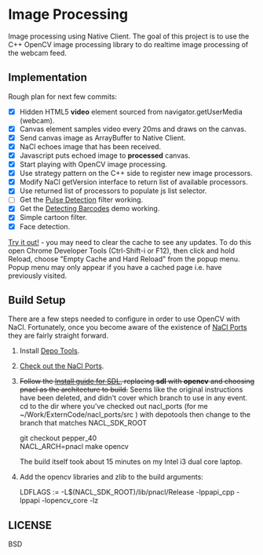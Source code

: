 Image Processing
================
Image processing using Native Client.  The goal of this project is to use
the C++ OpenCV image processing library to do realtime image processing of
the webcam feed.

Implementation
--------------
Rough plan for next few commits:

- [x] Hidden HTML5 __video__ element sourced from navigator.getUserMedia (webcam).
- [x] Canvas element samples video every 20ms and draws on the canvas.
- [x] Send canvas image as ArrayBuffer to Native Client.
- [x] NaCl echoes image that has been received.
- [x] Javascript puts echoed image to __processed__ canvas.
- [x] Start playing with OpenCV image processing.
- [x] Use strategy pattern on the C++ side to register new image
  processors.
- [x] Modify NaCl getVersion interface to return list of available processors.
- [x] Use returned list of processors to populate js list selector.
- [ ] Get the [Pulse Detection](http://people.csail.mit.edu/mrub/vidmag/) filter working. 
- [x] Get the [Detecting
  Barcodes](http://www.pyimagesearch.com/2014/11/24/detecting-barcodes-images-python-opencv) demo working.
- [x] Simple cartoon filter.
- [x] Face detection.

[Try it out!](http://www.matt-mcdonnell.com/code/NaCl/ImageProc/index.html) - you may need 
to clear the cache to see any updates.  To do this open Chrome Developer Tools (Ctrl-Shift-i or F12), 
then click and hold Reload, choose "Empty Cache and Hard Reload" from the popup menu.  Popup menu may
only appear if you have a cached page i.e. have previously visited.

Build Setup
-----------
There are a few steps needed to configure in order to use OpenCV with NaCl.
Fortunately, once you become aware of the existence of  [NaCl Ports](https://code.google.com/p/naclports/) 
they are fairly straight forward.

1. Install [Depo Tools](http://dev.chromium.org/developers/how-tos/install-depot-tools).
2. [Check out the NaCl Ports](https://code.google.com/p/naclports/wiki/HowTo_Checkout).
2. ~~Follow the [Install guide for SDL](https://code.google.com/p/naclports/wiki/InstallingSDL),
   replacing __sdl__ with __opencv__ and choosing pnacl as the architecture to
   build.~~
   Seems like the original instructions have been deleted, and didn't cover
   which branch to use in any event.  cd to the dir where you've checked
   out nacl_ports (for me ~/Work/ExternCode/nacl_ports/src ) with depotools
   then change to the branch that matches NACL_SDK_ROOT

    git checkout pepper_40 <br>
    NACL_ARCH=pnacl make opencv

   The build itself took about 15 minutes on my Intel i3 dual core laptop.
3. Add the opencv libraries and zlib to the build arguments:

    LDFLAGS := -L$(NACL_SDK_ROOT)/lib/pnacl/Release -lppapi_cpp -lppapi -lopencv_core -lz

LICENSE
-------
BSD
